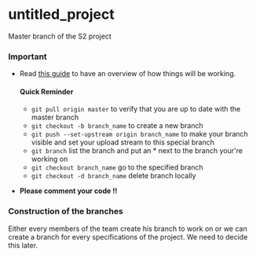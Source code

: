 # untitled_project
Master branch of the S2 project 

### Important
 - Read [this guide](https://gist.github.com/andrewtkemp1/fa8f28e867e17559b931c3f6de9a4b9e)
   to have an overview of how things will be working.
   
   #### Quick Reminder
    - `git pull origin master` to verify that you are up to date with the master branch
    - `git checkout -b branch_name` to create a new branch
    - `git push --set-upstream origin branch_name` to make your branch visible and set your upload stream to this special              branch
    - `git branch` list the branch and put an * next to the branch your're working on
    - `git checkout branch_name` go to the specified branch
    - `git checkout -d branch_name` delete branch locally
    
 - **Please comment your code !!**

### Construction of the branches

Either every members of the team create his branch to work on or 
we can create a branch for every specifications of the project.
We need to decide this later.
